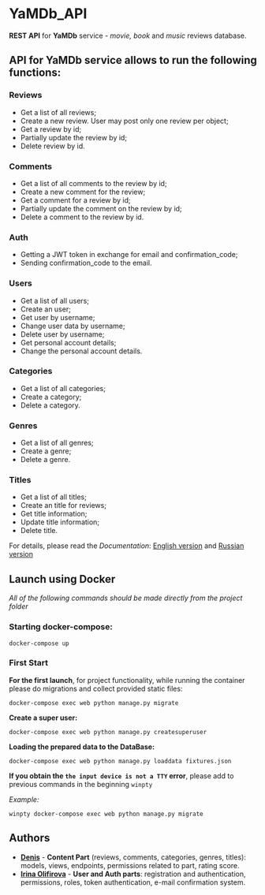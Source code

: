 # YaMDb_API

**REST API** for **YaMDb** service - *movie, book* and *music* reviews database.

## API for YaMDb service allows to run the following functions:

### Reviews
* Get a list of all reviews;
* Create a new review. User may post only one review per object;
* Get a review by id;
* Partially update the review by id;
* Delete review by id.

### Comments
* Get a list of all comments to the review by id;
* Create a new comment for the review;
* Get a comment for a review by id;
* Partially update the comment on the review by id;
* Delete a comment to the review by id.

### Auth
* Getting a JWT token in exchange for email and confirmation_code;
* Sending confirmation_code to the email.

### Users
* Get a list of all users;
* Create an user;
* Get user by username;
* Change user data by username;
* Delete user by username;
* Get personal account details;
* Change the personal account details.

### Categories
* Get a list of all categories;
* Create a category;
* Delete a category.

### Genres
* Get a list of all genres;
* Create a genre;
* Delete a genre.

### Titles
* Get a list of all titles;
* Create an title for reviews;
* Get title information;
* Update title information;
* Delete title.


For details, please read the *Documentation*: [English version](https://github.com/olifirovai/api_yamdb/blob/master/static/redoc_en.yaml) and [Russian version](https://github.com/olifirovai/api_yamdb/blob/master/static/redoc_ru.yaml)

## Launch using Docker
*All of the following commands should be made directly from the project folder*

### Starting docker-compose:
```
docker-compose up
```
### First Start
**For the first launch**, for project functionality, while running the container please do migrations and collect provided static files: 
```
docker-compose exec web python manage.py migrate
```
**Create a super user:**
```
docker-compose exec web python manage.py createsuperuser
```
**Loading the prepared data to the DataBase:**
```
docker-compose exec web python manage.py loaddata fixtures.json
```
**If you obtain the ```the input device is not a TTY``` error**, please add to previous commands in the beginning ```winpty```

*Example:*
```
winpty docker-compose exec web python manage.py migrate
```

## Authors
* **[Denis](https://github.com/JackDaniels07)** - **Content Part** (reviews, comments, categories, genres, titles): models, views, endpoints, permissions related to part, rating score.
* **[Irina Olifirova](https://github.com/olifirovai)** - **User and Auth parts**: registration and authentication, permissions, roles, token authentication, e-mail confirmation system.
